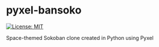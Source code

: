 # pyxel-bansoko
[![License: MIT](https://img.shields.io/badge/License-MIT-yellow.svg)](https://opensource.org/licenses/MIT)

Space-themed Sokoban clone created in Python using Pyxel
